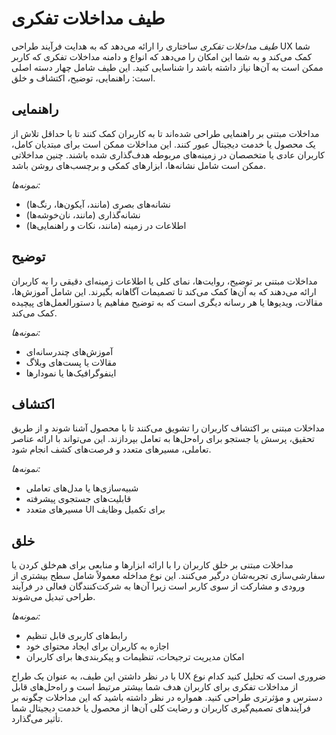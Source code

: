 # طیف مداخلات تفکری

_طیف مداخلات تفکری_ ساختاری را ارائه می‌دهد که به هدایت فرآیند طراحی UX شما کمک می‌کند و به شما این امکان را می‌دهد که انواع و دامنه مداخلات تفکری که کاربر ممکن است به آن‌ها نیاز داشته باشد را شناسایی کنید. این طیف شامل چهار دسته اصلی است: راهنمایی، توضیح، اکتشاف و خلق.

## راهنمایی

مداخلات مبتنی بر راهنمایی طراحی شده‌اند تا به کاربران کمک کنند تا با حداقل تلاش از یک محصول یا خدمت دیجیتال عبور کنند. این مداخلات ممکن است برای مبتدیان کامل، کاربران عادی یا متخصصان در زمینه‌های مربوطه هدف‌گذاری شده باشند. چنین مداخلاتی ممکن است شامل نشانه‌ها، ابزارهای کمکی و برچسب‌های روشن باشد.

_نمونه‌ها:_

- نشانه‌های بصری (مانند، آیکون‌ها، رنگ‌ها)
- نشانه‌گذاری (مانند، نان‌خوشه‌ها)
- اطلاعات در زمینه (مانند، نکات و راهنمایی‌ها)

## توضیح

مداخلات مبتنی بر توضیح، روایت‌ها، نمای کلی یا اطلاعات زمینه‌ای دقیقی را به کاربران ارائه می‌دهند که به آن‌ها کمک می‌کند تا تصمیمات آگاهانه بگیرند. این شامل آموزش‌ها، مقالات، ویدیوها یا هر رسانه دیگری است که به توضیح مفاهیم یا دستورالعمل‌های پیچیده کمک می‌کند.

_نمونه‌ها:_

- آموزش‌های چندرسانه‌ای
- مقالات یا پست‌های وبلاگ
- اینفوگرافیک‌ها یا نمودارها

## اکتشاف

مداخلات مبتنی بر اکتشاف کاربران را تشویق می‌کنند تا با محصول آشنا شوند و از طریق تحقیق، پرسش یا جستجو برای راه‌حل‌ها به تعامل بپردازند. این می‌تواند با ارائه عناصر تعاملی، مسیرهای متعدد و فرصت‌های کشف انجام شود.

_نمونه‌ها:_

- شبیه‌سازی‌ها یا مدل‌های تعاملی
- قابلیت‌های جستجوی پیشرفته
- مسیرهای متعدد UI برای تکمیل وظایف

## خلق

مداخلات مبتنی بر خلق کاربران را با ارائه ابزارها و منابعی برای هم‌خلق کردن یا سفارشی‌سازی تجربه‌شان درگیر می‌کنند. این نوع مداخله معمولاً شامل سطح بیشتری از ورودی و مشارکت از سوی کاربر است زیرا آن‌ها به شرکت‌کنندگان فعالی در فرآیند طراحی تبدیل می‌شوند.

_نمونه‌ها:_

- رابط‌های کاربری قابل تنظیم
- اجازه به کاربران برای ایجاد محتوای خود
- امکان مدیریت ترجیحات، تنظیمات و پیکربندی‌ها برای کاربران

با در نظر داشتن این طیف، به عنوان یک طراح UX ضروری است که تحلیل کنید کدام نوع از مداخلات تفکری برای کاربران هدف شما بیشتر مرتبط است و راه‌حل‌های قابل دسترس و مؤثرتری طراحی کنید. همواره در نظر داشته باشید که این مداخلات چگونه بر فرآیندهای تصمیم‌گیری کاربران و رضایت کلی آن‌ها از محصول یا خدمت دیجیتال شما تأثیر می‌گذارد.
